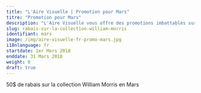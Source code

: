 ```yaml
---
title: "L'Aire Visuelle | Promotion pour Mars"
titre: "Promotion pour Mars"
description: "L'Aire Visuelle vous offre des promotions imbattables sur tous produits de la vue."
slug: rabais-sur-la-collection-william-morris
identifiant: mars
image: /img/aire-visuelle-fr-promo-mars.jpg
i18nlanguage: fr
startdate: 1er Mars 2018
enddate: 31 Mars 2018
weight: 0
draft: true
---
```


50$ de rabais sur la collection William Morris en Mars